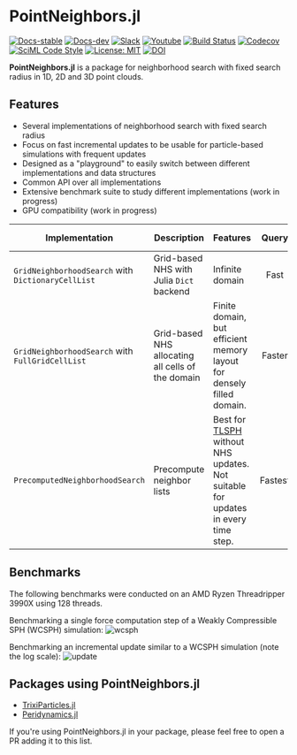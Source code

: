 # PointNeighbors.jl

[![Docs-stable](https://img.shields.io/badge/docs-stable-blue.svg)](https://trixi-framework.github.io/PointNeighbors.jl/stable)
[![Docs-dev](https://img.shields.io/badge/docs-dev-blue.svg)](https://trixi-framework.github.io/PointNeighbors.jl/dev)
[![Slack](https://img.shields.io/badge/chat-slack-e01e5a)](https://join.slack.com/t/trixi-framework/shared_invite/zt-sgkc6ppw-6OXJqZAD5SPjBYqLd8MU~g)
[![Youtube](https://img.shields.io/youtube/channel/views/UCpd92vU2HjjTPup-AIN0pkg?style=social)](https://www.youtube.com/@trixi-framework)
[![Build Status](https://github.com/trixi-framework/PointNeighbors.jl/workflows/CI/badge.svg)](https://github.com/trixi-framework/PointNeighbors.jl/actions?query=workflow%3ACI)
[![Codecov](https://codecov.io/gh/trixi-framework/PointNeighbors.jl/branch/main/graph/badge.svg)](https://codecov.io/gh/trixi-framework/PointNeighbors.jl)
[![SciML Code Style](https://img.shields.io/static/v1?label=code%20style&message=SciML&color=9558b2&labelColor=389826)](https://github.com/SciML/SciMLStyle)
[![License: MIT](https://img.shields.io/badge/License-MIT-success.svg)](https://opensource.org/license/mit/)
[![DOI](https://zenodo.org/badge/doi/10.5281/zenodo.12702157.svg)](https://zenodo.org/doi/10.5281/zenodo.12702157)

**PointNeighbors.jl** is a package for neighborhood search with fixed search radius in
1D, 2D and 3D point clouds.

## Features

- Several implementations of neighborhood search with fixed search radius
- Focus on fast incremental updates to be usable for particle-based simulations with
  frequent updates
- Designed as a "playground" to easily switch between different implementations and data
  structures
- Common API over all implementations
- Extensive benchmark suite to study different implementations (work in progress)
- GPU compatibility (work in progress)

| Implementation  | Description | Features | Query | Update | GPU-compatible |
| ------------- | ------------- | --- | :--: | :--: | :--: |
| `GridNeighborhoodSearch` with `DictionaryCellList` | Grid-based NHS with Julia `Dict` backend | Infinite domain | Fast | Fast | ❌ |
| `GridNeighborhoodSearch` with `FullGridCellList` | Grid-based NHS allocating all cells of the domain | Finite domain, but efficient memory layout for densely filled domain. | Faster | Fastest | ✅ |
| `PrecomputedNeighborhoodSearch` | Precompute neighbor lists | Best for [TLSPH](https://trixi-framework.github.io/TrixiParticles.jl/stable/systems/total_lagrangian_sph/) without NHS updates. Not suitable for updates in every time step. | Fastest | Very slow | ❌ |

## Benchmarks

The following benchmarks were conducted on an AMD Ryzen Threadripper 3990X using 128 threads.

Benchmarking a single force computation step of a Weakly Compressible SPH (WCSPH) simulation:
![wcsph](https://github.com/trixi-framework/PointNeighbors.jl/assets/44124897/ad5c378b-9ce2-4e6f-91dc-1e0da379b91f)

Benchmarking an incremental update similar to a WCSPH simulation (note the log scale):
![update](https://github.com/trixi-framework/PointNeighbors.jl/assets/44124897/71eac5c9-6aa5-4267-bc0b-4057c89f8b12)



## Packages using PointNeighbors.jl

- [TrixiParticles.jl](https://github.com/trixi-framework/TrixiParticles.jl)
- [Peridynamics.jl](https://github.com/kaipartmann/Peridynamics.jl)

If you're using PointNeighbors.jl in your package, please feel free to open a PR adding it
to this list.
